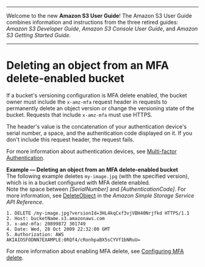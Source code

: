 --------

Welcome to the new **Amazon S3 User Guide**\! The Amazon S3 User Guide combines information and instructions from the three retired guides: *Amazon S3 Developer Guide*, *Amazon S3 Console User Guide*, and *Amazon S3 Getting Started Guide*\.

--------

# Deleting an object from an MFA delete\-enabled bucket<a name="UsingMFADelete"></a>

If a bucket's versioning configuration is MFA delete enabled, the bucket owner must include the `x-amz-mfa` request header in requests to permanently delete an object version or change the versioning state of the bucket\. Requests that include `x-amz-mfa` must use HTTPS\. 

The header's value is the concatenation of your authentication device's serial number, a space, and the authentication code displayed on it\. If you don't include this request header, the request fails\.

For more information about authentication devices, see [Multi\-factor Authentication](http://aws.amazon.com/iam/details/mfa/)\.

**Example — Deleting an object from an MFA delete\-enabled bucket**  
The following example deletes `my-image.jpg` \(with the specified version\), which is in a bucket configured with MFA delete enabled\.   
Note the space between *\[SerialNumber\]* and *\[AuthenticationCode\]*\. For more information, see [DeleteObject](https://docs.aws.amazon.com/AmazonS3/latest/API/RESTObjectDELETE.html) in the *Amazon Simple Storage Service API Reference*\.  

```
1. DELETE /my-image.jpg?versionId=3HL4kqCxf3vjVBH40Nrjfkd HTTPS/1.1
2. Host: bucketName.s3.amazonaws.com
3. x-amz-mfa: 20899872 301749
4. Date: Wed, 28 Oct 2009 22:32:00 GMT
5. Authorization: AWS AKIAIOSFODNN7EXAMPLE:0RQf4/cRonhpaBX5sCYVf1bNRuU=
```

For more information about enabling MFA delete, see [Configuring MFA delete](MultiFactorAuthenticationDelete.md)\.